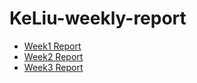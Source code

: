 # KeLiu-weekly-report
- [Week1 Report](Weekly-Reports/week01/report01.md)
- [Week2 Report](Weekly-Reports/week02/report02.md)
- [Week3 Report](Weekly-Reports/week03/report03.md)
